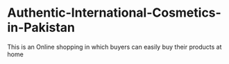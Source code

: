 # Authentic-International-Cosmetics-in-Pakistan
This is an Online shopping in which buyers can easily buy their products at home
